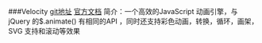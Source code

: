 ###Velocity
[git地址](https://github.com/julianshapiro/velocity)
[官方文档](http://shouce.jb51.net/velocity/index.html)
简介：一个高效的JavaScript 动画引擎，与jQuery 的$.animate() 有相同的API ，同时还支持彩色动画，转换，循环，画架，SVG 支持和滚动等效果